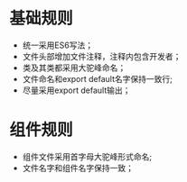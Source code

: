 # 基础规则
- 统一采用ES6写法；
- 文件头部增加文件注释，注释内包含开发者；
- 类及其类都采用大驼峰命名；
- 文件命名和export default名字保持一致行;
- 尽量采用export default输出；


# 组件规则
- 组件文件采用首字母大驼峰形式命名;
- 文件名字和组件名字保持一致；
